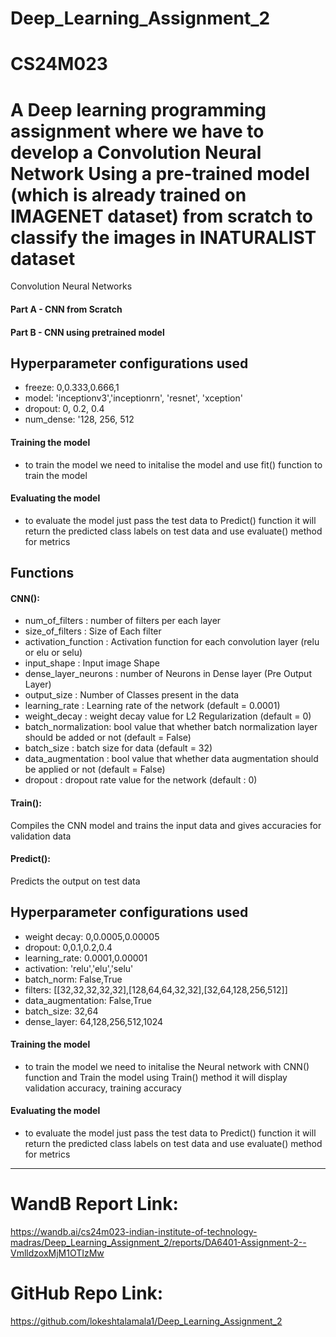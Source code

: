 # Deep_Learning_Assignment_2
# CS24M023
# A Deep learning programming assignment where we have to develop a Convolution Neural Network Using a pre-trained model (which is already trained on IMAGENET dataset) from scratch to classify the images in INATURALIST dataset

Convolution Neural Networks
#### Part A -  CNN from Scratch
#### Part B -  CNN using pretrained model

## Hyperparameter configurations used
 - freeze: 0,0.333,0.666,1
 - model: 'inceptionv3','inceptionrn', 'resnet', 'xception'
 - dropout:  0, 0.2, 0.4
 - num_dense: '128, 256, 512
  
#### Training the model
 - to train the model we need to initalise the model and use fit() function to train the model
#### Evaluating the model
 - to evaluate the model just pass the test data to Predict() function it will return the predicted class labels on test data and use evaluate() method for metrics

## Functions 
#### CNN():
- num_of_filters : number of filters per each layer 
- size_of_filters : Size of Each filter
- activation_function : Activation function for each convolution layer (relu or elu or selu)
- input_shape : Input image Shape 
- dense_layer_neurons : number of Neurons in Dense layer (Pre Output Layer)
- output_size : Number of Classes present in the data
- learning_rate : Learning rate of the network (default = 0.0001)
- weight_decay : weight decay value for L2 Regularization (default = 0)
- batch_normalization: bool value that whether batch normalization layer should be added or not (default = False)
- batch_size : batch size for data (default = 32)
- data_augmentation : bool value that whether data augmentation should be applied or not (default = False)
- dropout : dropout rate value for the network (default : 0)

#### Train():
 Compiles the CNN model and trains the input data and gives accuracies for validation data
 
#### Predict():
  Predicts the output on test data
  
## Hyperparameter configurations used
 - weight decay: 0,0.0005,0.00005
 - dropout: 0,0.1,0.2,0.4
 - learning_rate:  0.0001,0.00001
 - activation: 'relu','elu','selu'
 - batch_norm: False,True 
 - filters:  [[32,32,32,32,32],[128,64,64,32,32],[32,64,128,256,512]]
 - data_augmentation: False,True
 - batch_size: 32,64
 - dense_layer: 64,128,256,512,1024
  
#### Training the model
 - to train the model we need to initalise the Neural network with CNN() function and Train the model using Train() method it will display validation accuracy, training accuracy 
#### Evaluating the model
 - to evaluate the model just pass the test data to Predict() function it will return the predicted class labels on test data and use evaluate() method for metrics
 
----------------------------------------------------------
# WandB Report Link: 
https://wandb.ai/cs24m023-indian-institute-of-technology-madras/Deep_Learning_Assignment_2/reports/DA6401-Assignment-2--VmlldzoxMjM1OTIzMw

# GitHub Repo Link: 
https://github.com/lokeshtalamala1/Deep_Learning_Assignment_2
